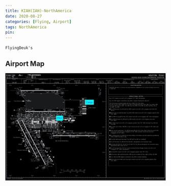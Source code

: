```yaml
---
title: KIAH(IAH)-NorthAmerica
date: 2020-08-27
categories: [Flying, Airport]
tags: NorthAmerica
pin:
---
```

`FlyingDeuk's`
>

## Airport Map
![iah](/img/flying/airport/iah_ap.jpg)

